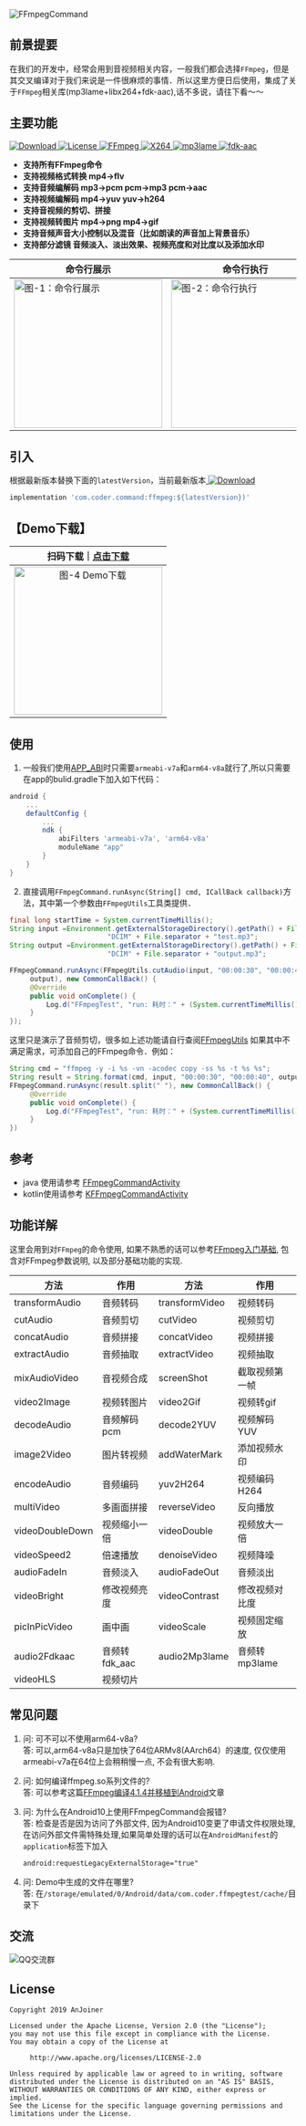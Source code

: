 
![FFmpegCommand](images/ffmpeg-command.jpg)


## 前景提要
在我们的开发中，经常会用到音视频相关内容，一般我们都会选择`FFmpeg`，但是其交叉编译对于我们来说是一件很麻烦的事情．所以这里方便日后使用，集成了关于`FFmpeg`相关库(mp3lame+libx264+fdk-aac),话不多说，请往下看～～

## 主要功能
[ ![Download](https://api.bintray.com/packages/sourfeng/repositories/ffmpeg/images/download.svg) ](https://bintray.com/sourfeng/repositories/ffmpeg/_latestVersion)[![License](https://img.shields.io/badge/license-Apache%202-success.svg)](https://www.apache.org/licenses/LICENSE-2.0)[ ![FFmpeg](https://img.shields.io/badge/FFmpeg-4.2.1-orange.svg)](https://ffmpeg.org/releases/ffmpeg-4.2.1.tar.bz2)[ ![X264](https://img.shields.io/badge/X264-20191217.2245-yellow.svg)](http://download.videolan.org/pub/videolan/x264/snapshots/x264-snapshot-20191217-2245-stable.tar.bz2)[ ![mp3lame](https://img.shields.io/badge/mp3lame-3.100-critical.svg)](https://sourceforge.net/projects/lame/files/latest/download)[ ![fdk-aac](https://img.shields.io/badge/fdkaac-2.0.1-ff69b4.svg)](https://downloads.sourceforge.net/opencore-amr/fdk-aac-2.0.1.tar.gz)

* **支持所有FFmpeg命令**
* **支持视频格式转换 mp4->flv**
* **支持音频编解码 mp3->pcm pcm->mp3 pcm->aac**
* **支持视频编解码 mp4->yuv yuv->h264**
* **支持音视频的剪切、拼接**
* **支持视频转图片 mp4->png mp4->gif**
* **支持音频声音大小控制以及混音（比如朗读的声音加上背景音乐）**
* **支持部分滤镜 音频淡入、淡出效果、视频亮度和对比度以及添加水印**

|命令行展示|命令行执行|命令行输出
|---------| ----------------------------------|----------------------------------|
|<img src="images/ffmpeg-command-show1.jpg" alt="图-1：命令行展示" width="260px" />|<img src="images/ffmpeg-command-show2.jpg" alt="图-2：命令行执行" width="260px"/>|<img src="images/ffmpeg-command-show3.jpg" alt="图-3：命令行输出" width="260px"/>|


## 引入

根据最新版本替换下面的`latestVersion`，当前最新版本[ ![Download](https://api.bintray.com/packages/sourfeng/repositories/ffmpeg/images/download.svg) ](https://bintray.com/sourfeng/repositories/ffmpeg/_latestVersion)

```groovy
implementation 'com.coder.command:ffmpeg:${latestVersion})'
```

## 【Demo下载】

| 扫码下载｜[点击下载](https://raw.githubusercontent.com/AnJoiner/FFmpegCommand/master/app/release/app-release.apk)  |
| :--------:   |
| <img src="images/qr-code.png" alt="图-4 Demo下载" width="260px" />       |

## 使用
1. 一般我们使用[APP_ABI](https://developer.android.com/ndk/guides/application_mk)时只需要`armeabi-v7a`和`arm64-v8a`就行了,所以只需要在app的bulid.gradle下加入如下代码：

```groovy
android {
    ...
    defaultConfig {
        ...
        ndk {
            abiFilters 'armeabi-v7a', 'arm64-v8a'
            moduleName "app"
        }
    }
}
```

2. 直接调用`FFmpegCommand.runAsync(String[] cmd, ICallBack callback)`方法，其中第一个参数由`FFmpegUtils`工具类提供．

```java
final long startTime = System.currentTimeMillis();
String input =Environment.getExternalStorageDirectory().getPath() + File.separator +
                        "DCIM" + File.separator + "test.mp3";
String output =Environment.getExternalStorageDirectory().getPath() + File.separator +
                        "DCIM" + File.separator + "output.mp3";

FFmpegCommand.runAsync(FFmpegUtils.cutAudio(input, "00:00:30", "00:00:40",
     output), new CommonCallBack() {
     @Override
     public void onComplete() {
         Log.d("FFmpegTest", "run: 耗时：" + (System.currentTimeMillis() - startTime));
     }
});

```
这里只是演示了音频剪切，很多如上述功能请自行查阅[FFmpegUtils](https://github.com/AnJoiner/FFmpegCommand/blob/master/ffmpeg/src/main/java/com/coder/ffmpeg/utils/FFmpegUtils.java)
如果其中不满足需求，可添加自己的FFmpeg命令．例如：

```java
String cmd = "ffmpeg -y -i %s -vn -acodec copy -ss %s -t %s %s";
String result = String.format(cmd, input, "00:00:30", "00:00:40", output);
FFmpegCommand.runAsync(result.split(" "), new CommonCallBack() {
     @Override
     public void onComplete() {
         Log.d("FFmpegTest", "run: 耗时：" + (System.currentTimeMillis() - startTime));
     }
})
```
## 参考

* java 使用请参考 [FFmpegCommandActivity](app/src/main/java/com/coder/ffmpegtest/ui/FFmpegCommandActivity.java)
* kotlin使用请参考 [KFFmpegCommandActivity](app/src/main/java/com/coder/ffmpegtest/ui/KFFmpegCommandActivity.kt)


## 功能详解

这里会用到对`FFmpeg`的命令使用, 如果不熟悉的话可以参考[FFmpeg入门基础](https://readdown.com/2019/12/20/ffmpeg-basic/), 包含对FFmpeg参数说明, 以及部分基础功能的实现.

|  方法  |                  作用               |  方法      |                  作用               |
|---------| ----------------------------------| --------- | -----------------------------------|
|transformAudio|        音频转码           |   transformVideo |视频转码|
|cutAudio|              音频剪切           |cutVideo|              视频剪切           |
|concatAudio|           音频拼接           |concatVideo|           视频拼接           |
|extractAudio|          音频抽取           |extractVideo|          视频抽取           |
|mixAudioVideo|         音视频合成          |screenShot|            截取视频第一帧      |
|video2Image|           视频转图片          |video2Gif|             视频转gif          |
|decodeAudio|           音频解码pcm       |decode2YUV|            视频解码YUV        |
|image2Video|           图片转视频         |addWaterMark|          添加视频水印        |
|encodeAudio|           音频编码           |yuv2H264|              视频编码H264       |
|multiVideo|            多画面拼接         |reverseVideo|          反向播放           |
|videoDoubleDown|       视频缩小一倍        |videoDouble|           视频放大一倍        |
|videoSpeed2|           倍速播放           |denoiseVideo|          视频降噪           |
|audioFadeIn|           音频淡入           |audioFadeOut|          音频淡出           |
|videoBright|           修改视频亮度        |videoContrast|         修改视频对比度      |
|picInPicVideo|         画中画             |videoScale|            视频固定缩放        |
|audio2Fdkaac|          音频转fdk_aac      |audio2Mp3lame|        音频转mp3lame       |
|videoHLS|            视频切片|

## 常见问题

1. 问: 可不可以不使用arm64-v8a?     
   答: 可以,arm64-v8a只是加快了64位ARMv8(AArch64）的速度, 仅仅使用armeabi-v7a在64位上会稍稍慢一点, 不会有很大影响.

2. 问: 如何编译ffmpeg.so系列文件的?   
   答: 可以参考这篇[FFmpeg编译4.1.4并移植到Android](https://juejin.im/post/5d440504f265da03b6388ed2)文章
 
3. 问: 为什么在Android10上使用FFmpegCommand会报错?     
   答: 检查是否是因为访问了外部文件, 因为Android10变更了申请文件权限处理, 在访问外部文件需特殊处理,如果简单处理的话可以在`AndroidManifest`的`application`标签下加入
    ```xml
    android:requestLegacyExternalStorage="true"
    ```
    
4. 问: Demo中生成的文件在哪里?        
   答: 在`/storage/emulated/0/Android/data/com.coder.ffmpegtest/cache/`目录下

## 交流

![QQ交流群](images/ffmpeg-qq.jpg)

## License
```
Copyright 2019 AnJoiner

Licensed under the Apache License, Version 2.0 (the "License");
you may not use this file except in compliance with the License.
You may obtain a copy of the License at

     http://www.apache.org/licenses/LICENSE-2.0

Unless required by applicable law or agreed to in writing, software
distributed under the License is distributed on an "AS IS" BASIS,
WITHOUT WARRANTIES OR CONDITIONS OF ANY KIND, either express or implied.
See the License for the specific language governing permissions and
limitations under the License.
```